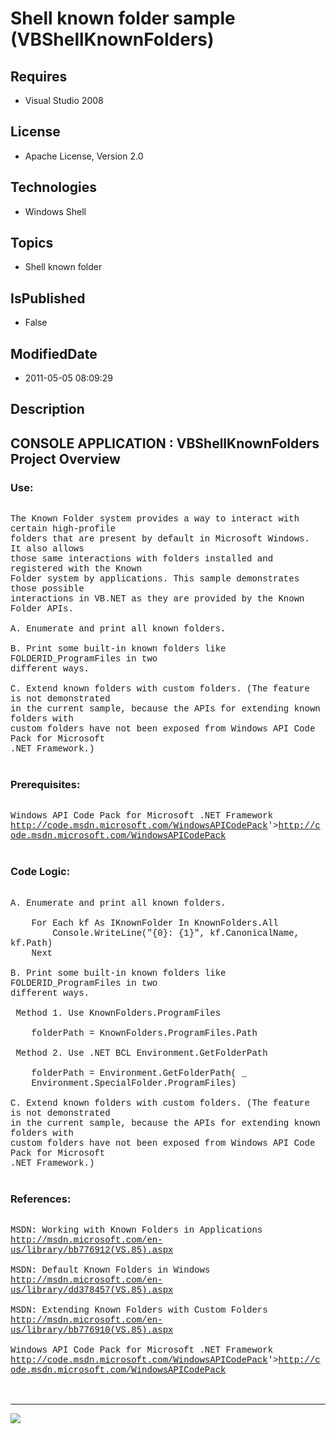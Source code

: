 # Shell known folder sample (VBShellKnownFolders)
## Requires
* Visual Studio 2008
## License
* Apache License, Version 2.0
## Technologies
* Windows Shell
## Topics
* Shell known folder
## IsPublished
* False
## ModifiedDate
* 2011-05-05 08:09:29
## Description

<p style="font-family:Courier New"></p>
<h2>CONSOLE APPLICATION : VBShellKnownFolders Project Overview</h2>
<p style="font-family:Courier New"></p>
<h3>Use:</h3>
<p style="font-family:Courier New"><br>
The Known Folder system provides a way to interact with certain high-profile <br>
folders that are present by default in Microsoft Windows. It also allows <br>
those same interactions with folders installed and registered with the Known <br>
Folder system by applications. This sample demonstrates those possible <br>
interactions in VB.NET as they are provided by the Known Folder APIs.<br>
<br>
A. Enumerate and print all known folders.<br>
<br>
B. Print some built-in known folders like FOLDERID_ProgramFiles in two <br>
different ways.<br>
<br>
C. Extend known folders with custom folders. (The feature is not demonstrated <br>
in the current sample, because the APIs for extending known folders with <br>
custom folders have not been exposed from Windows API Code Pack for Microsoft <br>
.NET Framework.)<br>
<br>
</p>
<h3>Prerequisites:</h3>
<p style="font-family:Courier New"><br>
Windows API Code Pack for Microsoft .NET Framework <br>
<a target="_blank" href="&lt;a target=" href="http://code.msdn.microsoft.com/WindowsAPICodePack">http://code.msdn.microsoft.com/WindowsAPICodePack</a>'&gt;<a target="_blank" href="http://code.msdn.microsoft.com/WindowsAPICodePack">http://code.msdn.microsoft.com/WindowsAPICodePack</a><br>
<br>
</p>
<h3>Code Logic:</h3>
<p style="font-family:Courier New"><br>
A. Enumerate and print all known folders. <br>
<br>
&nbsp;&nbsp;&nbsp;&nbsp;For Each kf As IKnownFolder In KnownFolders.All<br>
&nbsp;&nbsp;&nbsp;&nbsp;&nbsp;&nbsp;&nbsp;&nbsp;Console.WriteLine(&quot;{0}: {1}&quot;, kf.CanonicalName, kf.Path)<br>
&nbsp;&nbsp;&nbsp;&nbsp;Next<br>
<br>
B. Print some built-in known folders like FOLDERID_ProgramFiles in two &nbsp;<br>
different ways.<br>
<br>
&nbsp;Method 1. Use KnownFolders.ProgramFiles<br>
&nbsp;<br>
&nbsp;&nbsp;&nbsp;&nbsp;folderPath = KnownFolders.ProgramFiles.Path<br>
&nbsp;<br>
&nbsp;Method 2. Use .NET BCL Environment.GetFolderPath<br>
<br>
&nbsp;&nbsp;&nbsp;&nbsp;folderPath = Environment.GetFolderPath( _<br>
&nbsp;&nbsp;&nbsp;&nbsp;Environment.SpecialFolder.ProgramFiles)<br>
<br>
C. Extend known folders with custom folders. (The feature is not demonstrated <br>
in the current sample, because the APIs for extending known folders with <br>
custom folders have not been exposed from Windows API Code Pack for Microsoft <br>
.NET Framework.)<br>
<br>
</p>
<h3>References:</h3>
<p style="font-family:Courier New"><br>
MSDN: Working with Known Folders in Applications<br>
<a target="_blank" href="http://msdn.microsoft.com/en-us/library/bb776912(VS.85).aspx">http://msdn.microsoft.com/en-us/library/bb776912(VS.85).aspx</a><br>
<br>
MSDN: Default Known Folders in Windows<br>
<a target="_blank" href="http://msdn.microsoft.com/en-us/library/dd378457(VS.85).aspx">http://msdn.microsoft.com/en-us/library/dd378457(VS.85).aspx</a><br>
<br>
MSDN: Extending Known Folders with Custom Folders<br>
<a target="_blank" href="http://msdn.microsoft.com/en-us/library/bb776910(VS.85).aspx">http://msdn.microsoft.com/en-us/library/bb776910(VS.85).aspx</a><br>
<br>
Windows API Code Pack for Microsoft .NET Framework <br>
<a target="_blank" href="&lt;a target=" href="http://code.msdn.microsoft.com/WindowsAPICodePack">http://code.msdn.microsoft.com/WindowsAPICodePack</a>'&gt;<a target="_blank" href="http://code.msdn.microsoft.com/WindowsAPICodePack">http://code.msdn.microsoft.com/WindowsAPICodePack</a><br>
<br>
<br>
</p>
<hr>
<div><a href="http://go.microsoft.com/?linkid=9759640" style="margin-top:3px"><img src="http://bit.ly/onecodelogo">
</a></div>
